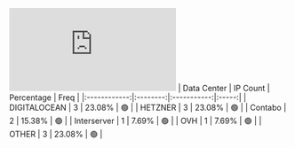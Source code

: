 ![Diagramm](https://github.com/obajay/StateSync-snapshots/blob/main/Projects/Likecoin/1/README.md)
| Data Center | IP Count | Percentage | Freq |
|:------------:|:--------:|:-----------:|:-----:|
| DIGITALOCEAN | 3 | 23.08% | 🟢 |
| HETZNER | 3 | 23.08% | 🟢 |
| Contabo | 2 | 15.38% | 🟢 |
| Interserver | 1 | 7.69% | 🟢 |
| OVH | 1 | 7.69% | 🟢 |
| OTHER | 3 | 23.08% | 🟢 |